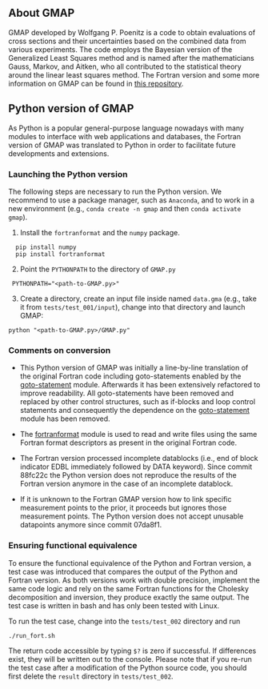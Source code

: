## About GMAP

GMAP developed by Wolfgang P. Poenitz is a code to obtain evaluations
of cross sections and their uncertainties based on the combined data
from various experiments. The code employs the Bayesian version
of the Generalized Least Squares method and is named after the
mathematicians Gauss, Markov, and Aitken, who all contributed
to the statistical theory around the linear least squares method.
The Fortran version and some more information on GMAP can be found
in [this repository](https://github.com/iaea-nds/GMAP-Fortran).

## Python version of GMAP 

As Python is a popular general-purpose language nowadays with many
modules to interface with web applications and databases, the Fortran
version of GMAP was translated to Python in order to facilitate future
developments and extensions.

### Launching the Python version

The following steps are necessary to run the Python version.
We recommend to use a package manager, such as `Anaconda`, and
to work in a new environment (e.g., `conda create -n gmap` and
then `conda activate gmap`).

1. Install the `fortranformat` and the `numpy` package.
```
  pip install numpy
  pip install fortranformat
```
2. Point the `PYTHONPATH` to the directory of `GMAP.py`
```
 PYTHONPATH="<path-to-GMAP.py>"
```
3. Create a directory, create an input file inside named `data.gma`
(e.g., take it from `tests/test_001/input`), change into that directory
and launch GMAP:
```
python "<path-to-GMAP.py>/GMAP.py"
```

### Comments on conversion

- This Python version of GMAP was initially a line-by-line translation of the
original Fortran code including goto-statements enabled by the
[goto-statement] module.
Afterwards it has been extensively refactored to
improve readability. All goto-statements have been removed and replaced
by other control structures, such as if-blocks and loop control statements
and consequently the dependence on the [goto-statement] module has been removed.

- The [fortranformat] module is used to read and write files using the
same Fortran format descriptors as present in the original Fortran code.

- The Fortran version processed incomplete datablocks (i.e., end of block indicator EDBL
immediately followed by DATA keyword). Since commit 88fc22c the Python version does
not reproduce the results of the Fortran version anymore in the case of an incomplete
datablock.

- If it is unknown to the Fortran GMAP version how to link specific measurement
points to the prior, it proceeds but ignores those measurement points.
The Python version does not accept unusable datapoints anymore since commit 07da8f1.

[goto-statement]: https://pypi.org/project/goto-statement/
[fortranformat]: https://pypi.org/project/fortranformat/ 

### Ensuring functional equivalence

To ensure the functional equivalence of the Python and Fortran version,
a test case was introduced that compares the output of the Python and Fortran
version. As both versions work with double precision, implement
the same code logic and rely on the same Fortran functions for the
Cholesky decomposition and inversion, they produce exactly the same output.
The test case is written in bash and has only been tested with Linux.

To run the test case, change into the `tests/test_002` directory and run
```
./run_fort.sh
```
The return code accessible by typing `$?` is zero if successful.
If differences exist, they will be written out to the console.
Please note that if you re-run the test case after a modification of the Python
source code, you should first delete the `result` directory in `tests/test_002`.

